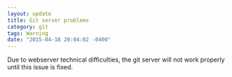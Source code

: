 ```yaml
---
layout: update
title: Git server problems
category: git
tags: Warning
date: "2015-04-18 20:04:02 -0400"
---
```


Due to webserver technical difficulties, the git server will not work properly until this issue is fixed.
